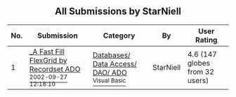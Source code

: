 ﻿<div align="center">

## All Submissions by StarNiell

</div>

No.  | Submission | Category | By   | User Rating
---- | ---------- | -------- | ---- | -----------
1 | [\_A Fast Fill FlexGrid by Recordset ADO<br /><sup>2002-09-27 12:18:10</sup>](https://github.com/Planet-Source-Code/starniell-a-fast-fill-flexgrid-by-recordset-ado__1-39309) | [Databases/ Data Access/ DAO/ ADO<br /><sup>Visual Basic</sup>](../ByCategory/databases-data-access-dao-ado__1-6.md) | StarNiell | 4.6 (147 globes from 32 users)
